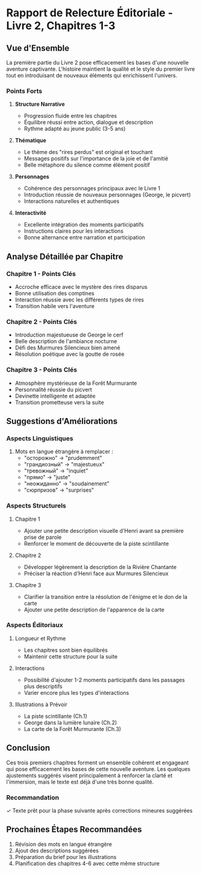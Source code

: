 # Rapport de Relecture Éditoriale - Livre 2, Chapitres 1-3

## Vue d'Ensemble

La première partie du Livre 2 pose efficacement les bases d'une nouvelle aventure captivante. L'histoire maintient la qualité et le style du premier livre tout en introduisant de nouveaux éléments qui enrichissent l'univers.

### Points Forts

1. **Structure Narrative**
   - Progression fluide entre les chapitres
   - Équilibre réussi entre action, dialogue et description
   - Rythme adapté au jeune public (3-5 ans)

2. **Thématique**
   - Le thème des "rires perdus" est original et touchant
   - Messages positifs sur l'importance de la joie et de l'amitié
   - Belle métaphore du silence comme élément positif

3. **Personnages**
   - Cohérence des personnages principaux avec le Livre 1
   - Introduction réussie de nouveaux personnages (George, le picvert)
   - Interactions naturelles et authentiques

4. **Interactivité**
   - Excellente intégration des moments participatifs
   - Instructions claires pour les interactions
   - Bonne alternance entre narration et participation

## Analyse Détaillée par Chapitre

### Chapitre 1 - Points Clés
- Accroche efficace avec le mystère des rires disparus
- Bonne utilisation des comptines
- Interaction réussie avec les différents types de rires
- Transition habile vers l'aventure

### Chapitre 2 - Points Clés
- Introduction majestueuse de George le cerf
- Belle description de l'ambiance nocturne
- Défi des Murmures Silencieux bien amené
- Résolution poétique avec la goutte de rosée

### Chapitre 3 - Points Clés
- Atmosphère mystérieuse de la Forêt Murmurante
- Personnalité réussie du picvert
- Devinette intelligente et adaptée
- Transition prometteuse vers la suite

## Suggestions d'Améliorations

### Aspects Linguistiques
1. Mots en langue étrangère à remplacer :
   - "осторожно" → "prudemment"
   - "грандиозный" → "majestueux"
   - "тревожный" → "inquiet"
   - "прямо" → "juste"
   - "неожиданно" → "soudainement"
   - "сюрпризов" → "surprises"

### Aspects Structurels
1. Chapitre 1
   - Ajouter une petite description visuelle d'Henri avant sa première prise de parole
   - Renforcer le moment de découverte de la piste scintillante

2. Chapitre 2
   - Développer légèrement la description de la Rivière Chantante
   - Préciser la réaction d'Henri face aux Murmures Silencieux

3. Chapitre 3
   - Clarifier la transition entre la résolution de l'énigme et le don de la carte
   - Ajouter une petite description de l'apparence de la carte

### Aspects Éditoriaux
1. Longueur et Rythme
   - Les chapitres sont bien équilibrés
   - Maintenir cette structure pour la suite

2. Interactions
   - Possibilité d'ajouter 1-2 moments participatifs dans les passages plus descriptifs
   - Varier encore plus les types d'interactions

3. Illustrations à Prévoir
   - La piste scintillante (Ch.1)
   - George dans la lumière lunaire (Ch.2)
   - La carte de la Forêt Murmurante (Ch.3)

## Conclusion

Ces trois premiers chapitres forment un ensemble cohérent et engageant qui pose efficacement les bases de cette nouvelle aventure. Les quelques ajustements suggérés visent principalement à renforcer la clarté et l'immersion, mais le texte est déjà d'une très bonne qualité.

### Recommandation
✓ Texte prêt pour la phase suivante après corrections mineures suggérées

## Prochaines Étapes Recommandées
1. Révision des mots en langue étrangère
2. Ajout des descriptions suggérées
3. Préparation du brief pour les illustrations
4. Planification des chapitres 4-6 avec cette même structure